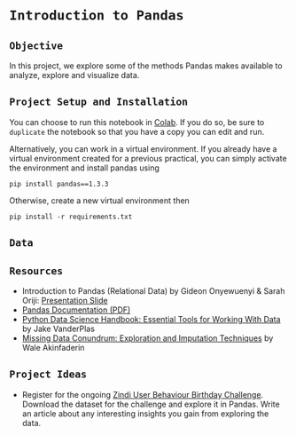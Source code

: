 
# `Introduction to Pandas`

## `Objective`

In this project, we explore some of the methods Pandas makes available to analyze, explore and visualize data.

## `Project Setup and Installation`
You can choose to run this notebook in [Colab](https://colab.research.google.com/drive/1BAJvL0KLAMw976RKi9qZ7ak8-9sv7Vft?usp=sharing). If you do so, be sure to `duplicate` the notebook so that you have a copy you can edit and run.

Alternatively, you can work in a virtual environment. If you already have a virtual environment created for a previous practical, you can simply activate the environment and install pandas using
```
pip install pandas==1.3.3
```
Otherwise, create a new virtual environment then 
```
pip install -r requirements.txt
```

## `Data`


## `Resources`
* Introduction to Pandas (Relational Data) by Gideon Onyewuenyi & Sarah Oriji: [Presentation Slide](https://docs.google.com/presentation/d/1sFl4uJkbGuYrkPwy88t3WQrEHKTqikJNptMk2wprTXM/edit?usp=sharing)
* [Pandas Documentation (PDF)](https://pandas.pydata.org/pandas-docs/stable/pandas.pdf)
* [Python Data Science Handbook: Essential Tools for Working With Data](https://jakevdp.github.io/PythonDataScienceHandbook/) by Jake VanderPlas
* [Missing Data Conundrum: Exploration and Imputation Techniques](https://medium.com/@WalePhenomenon/missing-data-conundrum-exploration-and-imputation-techniques-9f40abe0fd87) by Wale Akinfaderin


## `Project Ideas`
* Register for the ongoing [Zindi User Behaviour Birthday Challenge](https://zindi.africa/competitions/zindi-user-behaviour-birthday-challenge). Download the dataset for the challenge and explore it in Pandas. Write an article about any interesting insights you gain from exploring the data. 